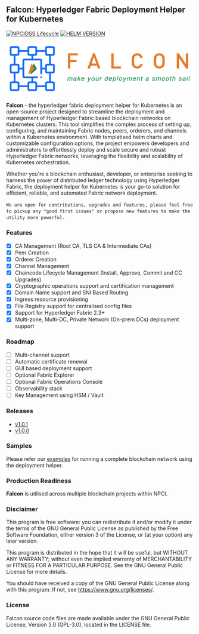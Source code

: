 ## Falcon: Hyperledger Fabric Deployment Helper for Kubernetes

[![NPCIOSS Lifecycle](https://img.shields.io/badge/oss_lifecyce-active-green)](OSSMETADATA) 
[![HELM VERSION](https://img.shields.io/badge/helm_version-v3.10.1-blue)]() 

[![HLF DEPLOYMENT HELPER](images/falcon-hlf-logo.png)]() 

**Falcon** - the hyperledger fabric deployment helper for Kubernetes is an open-source project designed to streamline the deployment and management of Hyperledger Fabric based blockchain networks on Kubernetes clusters. This tool simplifies the complex process of setting up, configuring, and maintaining Fabric nodes, peers, orderers, and channels within a Kubernetes environment. With templatised helm charts and customizable configuration options, the project empowers developers and administrators to effortlessly deploy and scale secure and robust Hyperledger Fabric networks, leveraging the flexibility and scalability of Kubernetes orchestration. 

Whether you're a blockchain enthusiast, developer, or enterprise seeking to harness the power of distributed ledger technology using Hyperledger Fabric, the deployment helper for Kubernetes is your go-to solution for efficient, reliable, and automated Fabric network deployment. 

`We are open for contributions, upgrades and features, please feel free to pickup any "good first issues" or propose new features to make the utility more powerful.`

### Features
- [x] CA Management (Root CA, TLS CA & Intermediate CAs)
- [x] Peer Creation
- [x] Orderer Creation
- [x] Channel Management
- [x] Chaincode Lifecycle Management (Install, Approve, Commit and CC Upgrades)
- [x] Cryptographic operations support and certification management
- [x] Domain Name support and SNI Based Routing
- [x] Ingress resource provisioning
- [x] File Registry support for centralised config files
- [x] Support for Hyperledger Fabric 2.3+
- [x] Multi-zone, Multi-DC, Private Network (On-prem DCs) deployment support

### Roadmap
- [ ] Multi-channel support
- [ ] Automatic certificate renewal
- [ ] GUI based deployment support
- [ ] Optional Fabric Explorer
- [ ] Optional Fabric Operations Console
- [ ] Observability stack
- [ ] Key Management using HSM / Vault

### Releases
- [v1.0.1](https://github.com/npci/falcon/releases/latest)
- [v1.0.0](https://github.com/npci/falcon/releases/tag/v1.0.0)

### Samples
Please refer our [examples](examples/README.md) for running a complete blockchain network using the deployment helper.

### Production Readiness
**Falcon** is utilised across multiple blockchain projects within NPCI.

### Disclaimer
This program is free software: you can redistribute it and/or modify
it under the terms of the GNU General Public License as published by
the Free Software Foundation, either version 3 of the License, or
(at your option) any later version.

This program is distributed in the hope that it will be useful,
but WITHOUT ANY WARRANTY; without even the implied warranty of
MERCHANTABILITY or FITNESS FOR A PARTICULAR PURPOSE.  See the
GNU General Public License for more details.

You should have received a copy of the GNU General Public License
along with this program.  If not, see <https://www.gnu.org/licenses/>.

### License
Falcon source code files are made available under the GNU General Public License, Version 3.0 (GPL-3.0), located in the LICENSE file.
